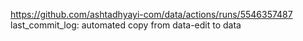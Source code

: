 https://github.com/ashtadhyayi-com/data/actions/runs/5546357487
last_commit_log: automated copy from data-edit to data
